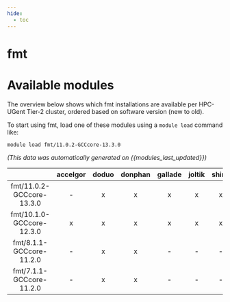 ```yaml
---
hide:
  - toc
---
```


fmt
===

# Available modules


The overview below shows which fmt installations are available per HPC-UGent Tier-2 cluster, ordered based on software version (new to old).

To start using fmt, load one of these modules using a `module load` command like:

```shell
module load fmt/11.0.2-GCCcore-13.3.0
```

*(This data was automatically generated on {{modules_last_updated}})*  

| |accelgor|doduo|donphan|gallade|joltik|shinx|
| :---: | :---: | :---: | :---: | :---: | :---: | :---: |
|fmt/11.0.2-GCCcore-13.3.0|-|x|x|x|x|x|
|fmt/10.1.0-GCCcore-12.3.0|x|x|x|x|x|x|
|fmt/8.1.1-GCCcore-11.2.0|-|x|x|-|-|-|
|fmt/7.1.1-GCCcore-11.2.0|-|x|x|-|-|-|
